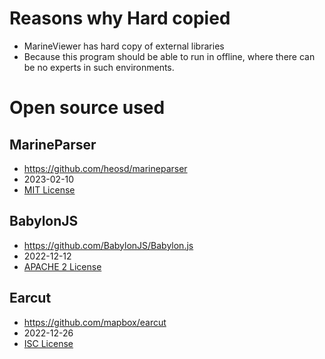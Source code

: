 # Reasons why Hard copied
- MarineViewer has hard copy of external libraries
- Because this program should be able to run in offline, where there can be no experts in such environments.

# Open source used

## MarineParser
- https://github.com/heosd/marineparser
- 2023-02-10
- [MIT License](./marineparser/LICENSE.txt)

## BabylonJS
- https://github.com/BabylonJS/Babylon.js
- 2022-12-12
- [APACHE 2 License](./babylonjs/license.md)

## Earcut
- https://github.com/mapbox/earcut
- 2022-12-26
- [ISC License](./earcut/LICENSE.txt)